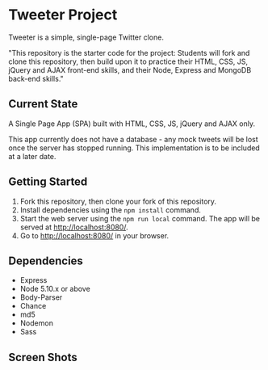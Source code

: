 # Tweeter Project

Tweeter is a simple, single-page Twitter clone.

"This repository is the starter code for the project: Students will fork and clone this repository, then build upon it to practice their HTML, CSS, JS, jQuery and AJAX front-end skills, and their Node, Express and MongoDB back-end skills."

## Current State

A Single Page App (SPA) built with HTML, CSS, JS, jQuery and AJAX only.

This app currently does not have a database - any mock tweets will be lost once the server has stopped running. This implementation is to be included at a later date.

## Getting Started

1. Fork this repository, then clone your fork of this repository.
2. Install dependencies using the `npm install` command.
3. Start the web server using the `npm run local` command. The app will be served at <http://localhost:8080/>.
4. Go to <http://localhost:8080/> in your browser.

## Dependencies

- Express
- Node 5.10.x or above
- Body-Parser
- Chance
- md5
- Nodemon
- Sass

## Screen Shots

<!-- !["Desktop View"](https://github.com/SarahAvery/tweeter/blob/main/docs/desktop.png?raw=true) -->
